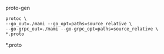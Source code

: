 proto-gen
```shell
protoc \
--go_out=./mami --go_opt=paths=source_relative \
--go-grpc_out=./mami --go-grpc_opt=paths=source_relative \
*.proto
```
*.proto
```
